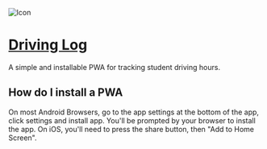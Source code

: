 ![Icon](https://isakw2004.github.io/drive-tracker/assets/icons/icon_192.png "Icon")
# [Driving Log](https://isakw2004.github.io/drive-tracker/ "# Driving Log")
A simple and installable PWA for tracking student driving hours.

## How do I install a PWA
On most Android Browsers, go to the app settings at the bottom of the app, click settings and install app. You'll be prompted by your browser to install the app.
On iOS, you'll need to press the share button, then "Add to Home Screen".